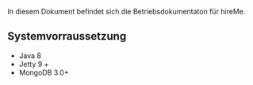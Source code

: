 In diesem Dokument befindet sich die Betriebsdokumentaton für hireMe.


## Systemvorraussetzung

* Java 8
* Jetty 9 +
* MongoDB 3.0+